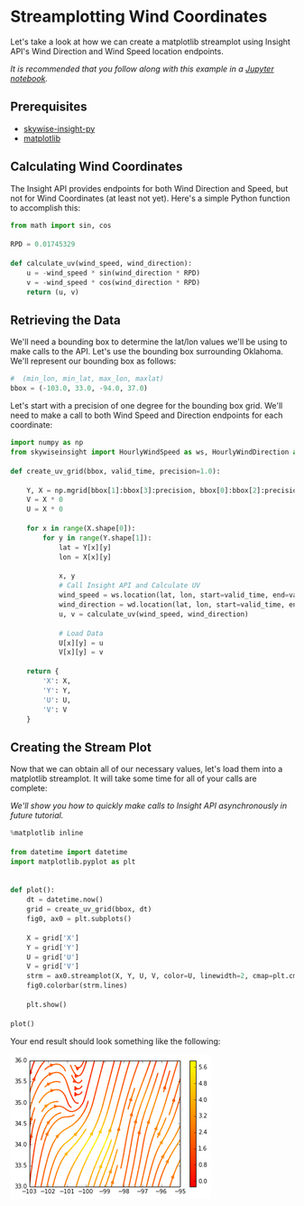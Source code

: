 
# Streamplotting Wind Coordinates
Let's take a look at how we can create a matplotlib streamplot using Insight API's Wind Direction and Wind Speed location endpoints.

*It is recommended that you follow along with this example in a [Jupyter notebook](http://jupyter.org/).*

## Prerequisites
- [skywise-insight-py](https://github.com/wdtinc/skywise-insight-py)
- [matplotlib](http://matplotlib.org/users/installing.html)

## Calculating Wind Coordinates
The Insight API provides endpoints for both Wind Direction and Speed, but not for Wind Coordinates (at least not yet). Here's a simple Python function to accomplish this: 



```python
from math import sin, cos

RPD = 0.01745329

def calculate_uv(wind_speed, wind_direction):
    u = -wind_speed * sin(wind_direction * RPD)
    v = -wind_speed * cos(wind_direction * RPD)
    return (u, v)
```

## Retrieving the Data
We'll need a bounding box to determine the lat/lon values we'll be using to make calls to the API. Let's use the bounding box surrounding Oklahoma. We'll represent our bounding box as follows:


```python
#  (min_lon, min_lat, max_lon, maxlat) 
bbox = (-103.0, 33.0, -94.0, 37.0)
```

Let's start with a precision of one degree for the bounding box grid. We'll need to make a call to both Wind Speed and Direction endpoints for each coordinate:


```python
import numpy as np
from skywiseinsight import HourlyWindSpeed as ws, HourlyWindDirection as wd

def create_uv_grid(bbox, valid_time, precision=1.0):

    Y, X = np.mgrid[bbox[1]:bbox[3]:precision, bbox[0]:bbox[2]:precision]
    V = X * 0
    U = X * 0

    for x in range(X.shape[0]):
        for y in range(Y.shape[1]):
            lat = Y[x][y]
            lon = X[x][y]
            
            x, y
            # Call Insight API and Calculate UV
            wind_speed = ws.location(lat, lon, start=valid_time, end=valid_time).series[0]['value']
            wind_direction = wd.location(lat, lon, start=valid_time, end=valid_time).series[0]['value']
            u, v = calculate_uv(wind_speed, wind_direction)

            # Load Data
            U[x][y] = u
            V[x][y] = v

    return {
        'X': X,
        'Y': Y,
        'U': U,
        'V': V
    }
```

## Creating the Stream Plot
Now that we can obtain all of our necessary values, let's load them into a matplotlib streamplot. It will take some time for all of your calls are complete:

*We'll show you how to quickly make calls to Insight API asynchronously in future tutorial.*

```python
%matplotlib inline

from datetime import datetime
import matplotlib.pyplot as plt


def plot():
    dt = datetime.now()
    grid = create_uv_grid(bbox, dt)
    fig0, ax0 = plt.subplots()
    
    X = grid['X']
    Y = grid['Y']
    U = grid['U']
    V = grid['V']
    strm = ax0.streamplot(X, Y, U, V, color=U, linewidth=2, cmap=plt.cm.autumn)
    fig0.colorbar(strm.lines)
    
    plt.show()
    
plot()
```

Your end result should look something like the following:

![png](/static/img/wind_streamplot.png)

